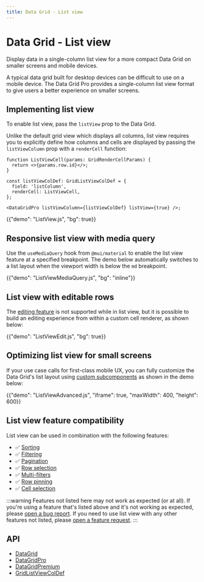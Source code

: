 ```yaml
---
title: Data Grid - List view
---
```


# Data Grid - List view [<span class="plan-pro"></span>](/x/introduction/licensing/#pro-plan 'Pro plan')

<p class="description">Display data in a single-column list view for a more compact Data Grid on smaller screens and mobile devices.</p>

A typical data grid built for desktop devices can be difficult to use on a mobile device.
The Data Grid Pro provides a single-column list view format to give users a better experience on smaller screens.

## Implementing list view

To enable list view, pass the `listView` prop to the Data Grid.

Unlike the default grid view which displays all columns, list view requires you to explicitly define how columns and cells are displayed by passing the `listViewColumn` prop with a `renderCell` function:

```tsx
function ListViewCell(params: GridRenderCellParams) {
  return <>{params.row.id}</>;
}

const listViewColDef: GridListViewColDef = {
  field: 'listColumn',
  renderCell: ListViewCell,
};

<DataGridPro listViewColumn={listViewColDef} listView={true} />;
```

{{"demo": "ListView.js", "bg": true}}

## Responsive list view with media query

Use the `useMediaQuery` hook from `@mui/material` to enable the list view feature at a specified breakpoint.
The demo below automatically switches to a list layout when the viewport width is below the `md` breakpoint.

{{"demo": "ListViewMediaQuery.js", "bg": "inline"}}

## List view with editable rows

The [editing feature](/x/react-data-grid/editing/) is not supported while in list view, but it is possible to build an editing experience from within a custom cell renderer, as shown below:

{{"demo": "ListViewEdit.js", "bg": true}}

## Optimizing list view for small screens

If your use case calls for first-class mobile UX, you can fully customize the Data Grid's list layout using [custom subcomponents](/x/react-data-grid/components/) as shown in the demo below:

{{"demo": "ListViewAdvanced.js", "iframe": true, "maxWidth": 400, "height": 600}}

## List view feature compatibility

List view can be used in combination with the following features:

- ✅ [Sorting](/x/react-data-grid/sorting/)
- ✅ [Filtering](/x/react-data-grid/filtering/)
- ✅ [Pagination](/x/react-data-grid/pagination/)
- ✅ [Row selection](/x/react-data-grid/row-selection/)
- ✅ [Multi-filters](/x/react-data-grid/filtering/multi-filters/) [<span class="plan-pro"></span>](/x/introduction/licensing/#pro-plan 'Pro plan')
- ✅ [Row pinning](/x/react-data-grid/row-pinning/) [<span class="plan-pro"></span>](/x/introduction/licensing/#pro-plan 'Pro plan')
- ✅ [Cell selection](/x/react-data-grid/cell-selection/) [<span class="plan-premium"></span>](/x/introduction/licensing/#premium-plan 'Premium plan')

:::warning
Features not listed here may not work as expected (or at all).
If you're using a feature that's listed above and it's not working as expected, please [open a bug report](https://github.com/mui/mui-x/issues/new?assignees=&labels=status%3A+waiting+for+maintainer%2Cbug+%F0%9F%90%9B&projects=&template=1.bug.yml).
If you need to use list view with any other features not listed, please [open a feature request](https://github.com/mui/mui-x/issues/new?assignees=&labels=status%3A+waiting+for+maintainer%2Cnew+feature&projects=&template=2.feature.yml).
:::

## API

- [DataGrid](/x/api/data-grid/data-grid/)
- [DataGridPro](/x/api/data-grid/data-grid-pro/)
- [DataGridPremium](/x/api/data-grid/data-grid-premium/)
- [GridListViewColDef](/x/api/data-grid/grid-list-view-col-def/)
